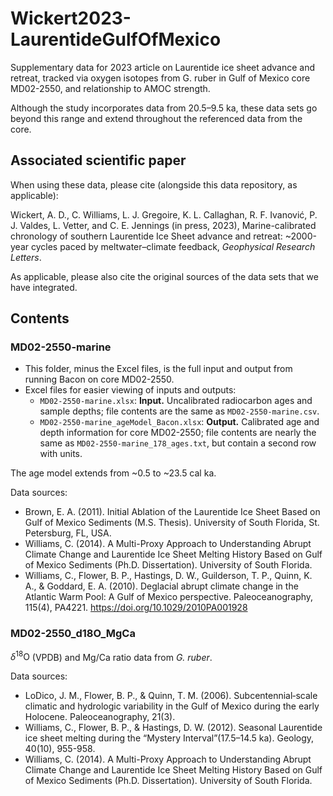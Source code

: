 # Wickert2023-LaurentideGulfOfMexico
Supplementary data for 2023 article on Laurentide ice sheet advance and retreat, tracked via oxygen isotopes from G. ruber in Gulf of Mexico core MD02-2550, and relationship to AMOC strength.

Although the study incorporates data from 20.5&ndash;9.5 ka, these data sets go beyond this range and extend throughout the referenced data from the core.

## Associated scientific paper

When using these data, please cite (alongside this data repository, as applicable):

Wickert, A. D., C. Williams, L. J. Gregoire, K. L. Callaghan, R. F. Ivanović, P. J. Valdes,
L. Vetter, and C. E. Jennings
(in press, 2023),
Marine-calibrated chronology of southern
Laurentide Ice Sheet advance and retreat: ~2000-year cycles paced by meltwater–climate
feedback,
*Geophysical Research Letters*.

As applicable, please also cite the original sources of the data sets that we have integrated.

## Contents

### MD02-2550-marine

* This folder, minus the Excel files, is the full input and output from running Bacon on core MD02-2550.
* Excel files for easier viewing of inputs and outputs:
  * `MD02-2550-marine.xlsx`: **Input.** Uncalibrated radiocarbon ages and sample depths; file contents are the same as `MD02-2550-marine.csv`.
  * `MD02-2550-marine_ageModel_Bacon.xlsx`: **Output.**  Calibrated age and depth information for core MD02-2550; file contents are nearly the same as `MD02-2550-marine_178_ages.txt`, but contain a second row with units.

The age model extends from ~0.5 to ~23.5 cal ka.

Data sources:
* Brown, E. A. (2011). Initial Ablation of the Laurentide Ice Sheet Based on Gulf of Mexico Sediments (M.S. Thesis). University of South Florida, St. Petersburg, FL, USA.
* Williams, C. (2014). A Multi-Proxy Approach to Understanding Abrupt Climate Change and Laurentide Ice Sheet Melting History Based on Gulf of Mexico Sediments (Ph.D. Dissertation). University of South Florida.
* Williams, C., Flower, B. P., Hastings, D. W., Guilderson, T. P., Quinn, K. A., & Goddard, E. A. (2010). Deglacial abrupt climate change in the Atlantic Warm Pool: A Gulf of Mexico perspective. Paleoceanography, 115(4), PA4221. https://doi.org/10.1029/2010PA001928

### MD02-2550_d18O_MgCa

$\delta^{18}\mathrm{O}$ (VPDB) and Mg/Ca ratio data from *G. ruber*.

Data sources:
* LoDico, J. M., Flower, B. P., & Quinn, T. M. (2006). Subcentennial‐scale climatic and hydrologic variability in the Gulf of Mexico during the early Holocene. Paleoceanography, 21(3).
* Williams, C., Flower, B. P., & Hastings, D. W. (2012). Seasonal Laurentide ice sheet melting during the “Mystery Interval”(17.5–14.5 ka). Geology, 40(10), 955-958.
* Williams, C. (2014). A Multi-Proxy Approach to Understanding Abrupt Climate Change and Laurentide Ice Sheet Melting History Based on Gulf of Mexico Sediments (Ph.D. Dissertation). University of South Florida.


